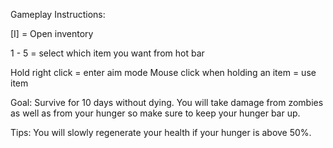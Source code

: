 Gameplay Instructions:

[I] = Open inventory

1 - 5 = select which item you want from hot bar

Hold right click = enter aim mode
Mouse click when holding an item = use item

Goal:
Survive for 10 days without dying. You will take damage from zombies as well as from your hunger so make sure to keep your hunger bar up.

Tips:
You will slowly regenerate your health if your hunger is above 50%.
